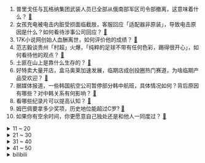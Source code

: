 1. 普里戈任与瓦格纳集团武装人员已全部从俄南部军区司令部撤离，这意味着什么？ [:link:](https://www.zhihu.com/question/608395500)
2. 女孩充电被电击内脏受损面临截肢，客服回应「适配器非原装」，导致电击原因是什么？如何看待涉事公司回应？ [:link:](https://www.zhihu.com/question/608412173)
3. 17K小说网创始人血酬离世，如何评价他的成绩？ [:link:](https://www.zhihu.com/question/608360754)
4. 范志毅谈贵州「村超」火爆，「纯粹的足球不带有任何色彩，踢得很开心」，如何看待他的观点？ [:link:](https://www.zhihu.com/question/608517517)
5. 土匪在山上是靠什么生存的？ [:link:](https://www.zhihu.com/question/599176505)
6. 好特卖大量开店，盒马奥莱加速发展，临期店成创投圈热门赛道，为啥临期产品受欢迎？ [:link:](https://www.zhihu.com/question/608567329)
7. 据媒体报道，一些韩国航空公司暂停部分韩中航班，具体情况如何？背后原因有哪些？对中韩关系有何影响？ [:link:](https://www.zhihu.com/question/608449825)
8. 看哪些纪录片可以提高认知？ [:link:](https://www.zhihu.com/question/599621146)
9. 姆巴佩要拿多少奖项，历史地位能超过C罗? [:link:](https://www.zhihu.com/question/608025000)
10. 如果你有空余时间，你更愿意自己独处还是和他人一同度过？ [:link:](https://www.zhihu.com/question/602247728)
<details>
<summary>11 ~ 20</summary>

11. 瓦格纳「企图叛乱」后，美欧对俄罗斯局势保持沉默，如何解读西方这一态度？ [:link:](https://www.zhihu.com/question/608482890)
12. 集成水槽哪里好？靠谱吗 ？ [:link:](https://www.zhihu.com/question/404646467)
13. 杭州亚运会电竞集训队最终入选名单公示，如何评价《英雄联盟》项目名单？ [:link:](https://www.zhihu.com/question/608619700)
14. 古代为什么晚上要打更？ [:link:](https://www.zhihu.com/question/25742121)
15. 你家乡和你所生活地方的天气、气候，与小时候有了哪些变化？ [:link:](https://www.zhihu.com/question/608283237)
16. 猫头鹰也吃老鼠，为什么人类基因里更偏爱猫而不是猫头鹰？ [:link:](https://www.zhihu.com/question/608400634)
17. 如何看待第 28 届白玉兰奖获奖名单《狂飙》三提零中？ [:link:](https://www.zhihu.com/question/608166845)
18. 秦刚会见俄罗斯副外长鲁登科，同他就中俄关系及共同关心的国际和地区问题交换意见，哪些信息值得关注？ [:link:](https://www.zhihu.com/question/608493092)
19. 熬夜最伤害哪里？ [:link:](https://www.zhihu.com/question/498308126)
20. 连续高温中暑人数激增，医生提示称「警惕热射病，坚持好的生活习惯」，如何看待此事？高温天气如何防暑？ [:link:](https://www.zhihu.com/question/608473030)
</details>
<details>
<summary>21 ~ 30</summary>

21. 消息称美情报部门 6 月中旬已得知瓦格纳计划，如何看待这一消息的真实性？透露了哪些信息？ [:link:](https://www.zhihu.com/question/608485451)
22. 国务院成立宁夏银川富洋烧烤店「6·21」特别重大燃气爆炸事故调查组，有哪些信息值得关注？ [:link:](https://www.zhihu.com/question/608439574)
23. 2023 LPL 夏季赛 iG 2:0 爆冷击败 LNG，如何评价这场比赛？ [:link:](https://www.zhihu.com/question/608531926)
24. 「怒吼天尊」拉希德·华莱士到底有多强？ [:link:](https://www.zhihu.com/question/605533099)
25. 为什么三版水浒传都没拍征辽情节？ [:link:](https://www.zhihu.com/question/607219834)
26. 端午档总票房破 9 亿，暂列影史第二，如何评价这一票房成绩？你去影院看了哪部电影？ [:link:](https://www.zhihu.com/question/608300528)
27. 法语或外语专业学生最好的出路是什么？ [:link:](https://www.zhihu.com/question/276910065)
28. 人在最迷茫时该做什么？ [:link:](https://www.zhihu.com/question/595521100)
29. 职场中，和领导聊天的时候，比较忌讳说什么？ [:link:](https://www.zhihu.com/question/607654725)
30. 有什么办法让自己在亲密关系中不过度依赖？ [:link:](https://www.zhihu.com/question/607641187)
</details>
<details>
<summary>31 ~ 40</summary>

31. 黑客 George Hotz 爆料 GPT-4 由 8 个 MoE 模型组成，真的吗？ [:link:](https://www.zhihu.com/question/607812079)
32. 《暗黑破坏神 4》游戏里主角们为何不与莉莉丝合作？ [:link:](https://www.zhihu.com/question/606508944)
33. 荣耀官宣荣耀X50将在7月5日发布，如何看待此次新机外观酷似华为Mate40？ [:link:](https://www.zhihu.com/question/608442372)
34. 「心静自然凉」这个说法到底有没有科学依据？ [:link:](https://www.zhihu.com/question/608254480)
35. 电影《消失的她》里反复出现梵高的「星空」有什么寓意？ [:link:](https://www.zhihu.com/question/607992980)
36. 作为一名孕妈妈，哪些「黑科技」好物帮助你解决了怀孕期间遇到的各类问题？ [:link:](https://www.zhihu.com/question/606792743)
37. 客观地说大家感觉《无畏契约》好玩吗？ [:link:](https://www.zhihu.com/question/605985907)
38. 如果孩子注意到同学每天都换新鞋，她自己却没有。如何引导孩子正确的看待这个问题，还不伤害她的自尊心？ [:link:](https://www.zhihu.com/question/602680415)
39. 梅西参加马克西-罗德里格斯告别战，上半场任意球破门+帽子戏法，全场为他唱生日歌，如何评价他的表现？ [:link:](https://www.zhihu.com/question/608398892)
40. 光年之外联合创始人王慧文因个人健康问题暂时休养、辞任美团董事，将会对公司运营造成哪些影响？ [:link:](https://www.zhihu.com/question/608524050)
</details>
<details>
<summary>41 ~ 50</summary>

41. 行测和申论该怎么复习？ [:link:](https://www.zhihu.com/question/450128517)
42. 看完电影《我爱你！》带给了你哪些人生感悟？ [:link:](https://www.zhihu.com/question/607681359)
43. 杭州亚运会电竞集训队最终入选名单公示，如何评价《王者荣耀》项目名单？ [:link:](https://www.zhihu.com/question/608619934)
44. 2023 山东高考分数线公布，普通类一段 443，特招线 520，如何评价山东分数线？ [:link:](https://www.zhihu.com/question/607974487)
45. 五年来「最火」最火端午收官，机票、酒店、景区门票订单量均超 2019 年同期，哪些信息值得关注？ [:link:](https://www.zhihu.com/question/608421262)
46. 如何看待 2023 年江苏高考理科 600 分以上三万多人？ [:link:](https://www.zhihu.com/question/608323244)
47. 喜欢跑步的人是怎样的人呢？ [:link:](https://www.zhihu.com/question/604512790)
48. 如何查询自己往年高考成绩？ [:link:](https://www.zhihu.com/question/329089828)
49. 对伊犁的八卦城很感兴趣，是否值得一去？ [:link:](https://www.zhihu.com/question/605319446)
50. 战马必须吃精饲料，那野马只吃草为何会出现好马？ [:link:](https://www.zhihu.com/question/28227476)
</details><details>
<summary>bilibili</summary>

</details>